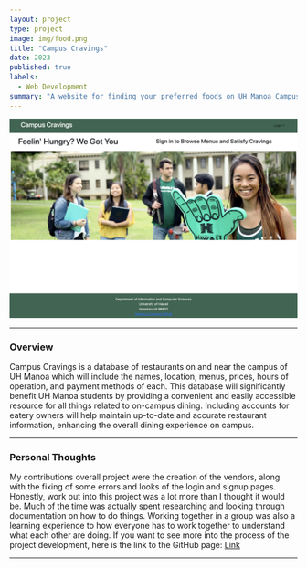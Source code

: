 ```yaml
---
layout: project
type: project
image: img/food.png
title: "Campus Cravings"
date: 2023
published: true
labels:
  - Web Development
summary: "A website for finding your preferred foods on UH Manoa Campus"
---
```


<img class="img-fluid" src="../img/M2-landing-page.png">

<hr>
<h3>Overview</h3>
Campus Cravings is a database of restaurants on and near the campus of UH Manoa which will include the names, location, menus, prices, hours of operation, and payment methods of each. This database will significantly benefit UH Manoa students by providing a convenient and easily accessible resource for all things related to on-campus dining. Including accounts for eatery owners will help maintain up-to-date and accurate restaurant information, enhancing the overall dining experience on campus.
<hr>
<h3>Personal Thoughts</h3>
My contributions overall project were the creation of the vendors, along with the fixing of some errors and looks of the login and signup pages. Honestly, work put into this project was a lot more than I thought it would be. Much of the time was actually spent researching and looking through documentation on how to do things. Working together in a group was also a learning experience to how everyone has to work together to understand what each other are doing.
If you want to see more into the process of the project development, here is the link to the GitHub page:
<a href="https://campuscravings.github.io/">Link</a>
<hr>
